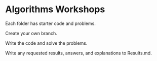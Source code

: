 # Algorithms Workshops

Each folder has starter code and problems.

Create your own branch.

Write the code and solve the problems.

Write any requested results, answers, and explanations to Results.md.

